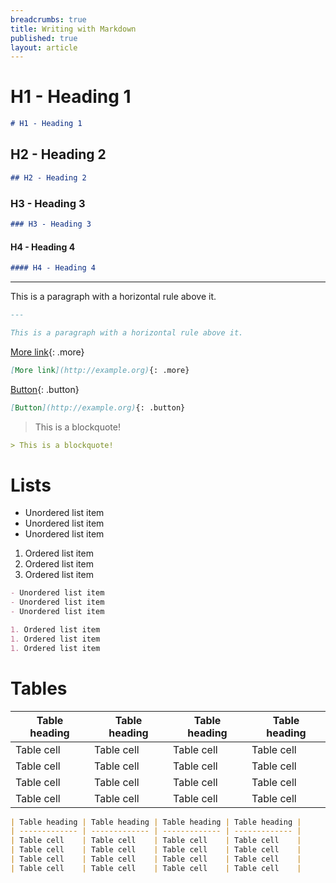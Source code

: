 ```yaml
---
breadcrumbs: true
title: Writing with Markdown
published: true
layout: article
---
```


# H1 - Heading 1

```markdown
# H1 - Heading 1
```

## H2 - Heading 2

```markdown
## H2 - Heading 2
```

### H3 - Heading 3

```markdown
### H3 - Heading 3
```

#### H4 - Heading 4

```markdown
#### H4 - Heading 4
```

---

This is a paragraph with a horizontal rule above it.

```markdown
---

This is a paragraph with a horizontal rule above it.
```

[More link](http://example.org){: .more}

```markdown
[More link](http://example.org){: .more}
```

[Button](http://example.org){: .button}
```markdown
[Button](http://example.org){: .button}
```

> This is a blockquote!

```markdown
> This is a blockquote!
```

# Lists

- Unordered list item
- Unordered list item
- Unordered list item

1. Ordered list item
1. Ordered list item
1. Ordered list item

```markdown
- Unordered list item
- Unordered list item
- Unordered list item

1. Ordered list item
1. Ordered list item
1. Ordered list item
```

# Tables

| Table heading | Table heading | Table heading | Table heading |
| ------------- | ------------- | ------------- | ------------- |
| Table cell    | Table cell    | Table cell    | Table cell    |
| Table cell    | Table cell    | Table cell    | Table cell    |
| Table cell    | Table cell    | Table cell    | Table cell    |
| Table cell    | Table cell    | Table cell    | Table cell    |

```markdown
| Table heading | Table heading | Table heading | Table heading |
| ------------- | ------------- | ------------- | ------------- |
| Table cell    | Table cell    | Table cell    | Table cell    |
| Table cell    | Table cell    | Table cell    | Table cell    |
| Table cell    | Table cell    | Table cell    | Table cell    |
| Table cell    | Table cell    | Table cell    | Table cell    |
```
